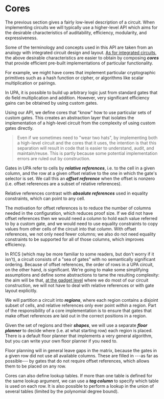 # Cores

The previous section gives a fairly low-level description of a circuit. When implementing circuits we will
typically use a higher-level API which aims for the desirable characteristics of auditability,
efficiency, modularity, and expressiveness.

Some of the terminology and concepts used in this API are taken from an analogy with
integrated circuit design and layout. [As for integrated circuits](https://opencores.org/),
the above desirable characteristics are easier to obtain by composing ***cores*** that provide
efficient pre-built implementations of particular functionality.

For example, we might have cores that implement particular cryptographic primitives such as a
hash function or cipher, or algorithms like scalar multiplication or pairings.

In UPA, it is possible to build up arbitrary logic just from standard gates that do field
multiplication and addition. However, very significant efficiency gains can be obtained by
using custom gates.

Using our API, we define cores that "know" how to use particular sets of custom gates. This
creates an abstraction layer that isolates the implementation of a high-level circuit from the
complexity of using custom gates directly.

> Even if we sometimes need to "wear two hats", by implementing both a high-level circuit and
> the cores that it uses, the intention is that this separation will result in code that is
> easier to understand, audit, and maintain/reuse. This is partly because some potential
> implementation errors are ruled out by construction.

Gates in UPA refer to cells by ***relative references***, i.e. to the cell in a given column,
and the row at a given offset relative to the one in which the gate's selector is set. We call
this an ***offset reference*** when the offset is nonzero (i.e. offset references are a subset
of relative references).

Relative references contrast with ***absolute references*** used in equality constraints,
which can point to any cell.

The motivation for offset references is to reduce the number of columns needed in the
configuration, which reduces proof size. If we did not have offset references then we would
need a column to hold each value referred to by a custom gate, and we would need to use
equality constraints to copy values from other cells of the circuit into that column. With
offset references, we not only need fewer columns; we also do not need equality constraints to
be supported for all of those columns, which improves efficiency.

In R1CS (which may be more familiar to some readers, but don't worry if it isn't), a circuit
consists of a "sea of gates" with no semantically significant ordering. Because of offset
references, the order of rows in a UPA circuit, on the other hand, *is* significant. We're
going to make some simplifying assumptions and define some abstractions to tame the resulting
complexity: the aim will be that, [at the gadget level](gadgets.md) where we do most of our
circuit construction, we will not have to deal with relative references or with gate layout
explicitly.

We will partition a circuit into ***regions***, where each region contains a disjoint subset
of cells, and relative references only ever point *within* a region. Part of the responsibility
of a core implementation is to ensure that gates that make offset references are laid out in
the correct positions in a region.

Given the set of regions and their ***shapes***, we will use a separate ***floor planner***
to decide where (i.e. at what starting row) each region is placed. There is a default floor
planner that implements a very general algorithm, but you can write your own floor planner if
you need to.

Floor planning will in general leave gaps in the matrix, because the gates in a given row did
not use all available columns. These are filled in ---as far as possible--- by gates that do
not require offset references, which allows them to be placed on any row.

Cores can also define lookup tables. If more than one table is defined for the same lookup
argument, we can use a ***tag column*** to specify which table is used on each row. It is also
possible to perform a lookup in the union of several tables (limited by the polynomial degree
bound).
